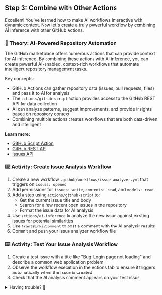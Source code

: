## Step 3: Combine with Other Actions

Excellent! You've learned how to make AI workflows interactive with dynamic context. Now let's create a truly powerful workflow by combining AI inference with other GitHub Actions.

### 📖 Theory: AI-Powered Repository Automation

The GitHub marketplace offers numerous actions that can provide context for AI inference. By combining these actions with AI inference, you can create powerful AI-enabled, context-rich workflows that automate intelligent repository management tasks.

Key concepts:

- GitHub Actions can gather repository data (issues, pull requests, files) and pass it to AI for analysis
- The `actions/github-script` action provides access to the GitHub REST API for data collection
- AI can analyze patterns, suggest improvements, and provide insights based on repository context
- Combining multiple actions creates workflows that are both data-driven and intelligent

**Learn more:**

- [GitHub Script Action](https://github.com/actions/github-script)
- [GitHub REST API](https://docs.github.com/en/rest)
- [Issues API](https://docs.github.com/en/rest/issues)

### ⌨️ Activity: Create Issue Analysis Workflow

1. Create a new workflow `.github/workflows/issue-analyzer.yml` that triggers on `issues: opened`
1. Add permissions for `issues: write`, `contents: read`, and `models: read`
1. Add a step using `actions/github-script` to:
   - Get the current issue title and body
   - Search for a few recent open issues in the repository
   - Format the issue data for AI analysis
1. Use `actions/ai-inference` to analyze the new issue against existing issues for potential similarities
1. Use `GrantBirki/comment` to post a comment with the AI analysis results
1. Commit and push your issue analyzer workflow file

### ⌨️ Activity: Test Your Issue Analysis Workflow

1. Create a test issue with a title like "Bug: Login page not loading" and describe a common web application problem
1. Observe the workflow execution in the Actions tab to ensure it triggers automatically when the issue is created
1. Check that the AI analysis comment appears on your test issue

<details>
<summary>Having trouble? 🤷</summary><br/>

- Use `on: issues: types: [opened]` to trigger on new issues
- Include all required permissions: `models: read`, `issues: write`, `contents: read`
- Use `actions/github-script` to access the GitHub API and gather issue data
- Pass the collected data to `actions/ai-inference` for analysis
- Use `GrantBirki/comment` to post the AI analysis as an issue comment

</details>
